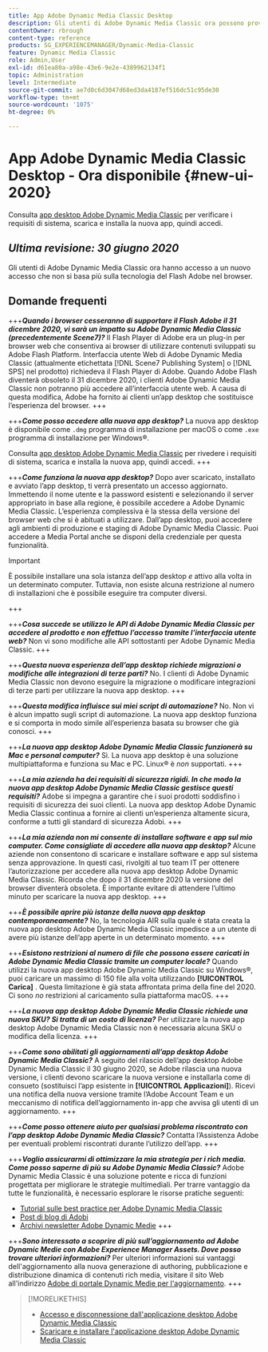```yaml
---
title: App Adobe Dynamic Media Classic Desktop
description: Gli utenti di Adobe Dynamic Media Classic ora possono provare un aggiornamento completo dell’interfaccia utente. L’esperienza offre un accesso aggiornato con collegamenti a risorse preziose; inoltre, questo aggiornamento non si basa più sulla tecnologia Adobe Flash nel browser.
contentOwner: rbrough
content-type: reference
products: SG_EXPERIENCEMANAGER/Dynamic-Media-Classic
feature: Dynamic Media Classic
role: Admin,User
exl-id: d61ea80a-a98e-43e6-9e2e-4389962134f1
topic: Administration
level: Intermediate
source-git-commit: ae7d0c6d3047d68ed3da4187ef516dc51c95de30
workflow-type: tm+mt
source-wordcount: '1075'
ht-degree: 0%

---
```


# App Adobe Dynamic Media Classic Desktop - Ora disponibile {#new-ui-2020}

Consulta [app desktop Adobe Dynamic Media Classic](/help/using/dynamic-media-classic-desktop-app.md) per verificare i requisiti di sistema, scarica e installa la nuova app, quindi accedi.

## _Ultima revisione: 30 giugno 2020_

Gli utenti di Adobe Dynamic Media Classic ora hanno accesso a un nuovo accesso che non si basa più sulla tecnologia del Flash Adobe nel browser.

## Domande frequenti

+++**_Quando i browser cesseranno di supportare il Flash Adobe il 31 dicembre 2020, vi sarà un impatto su Adobe Dynamic Media Classic (precedentemente Scene7)?_**
Il Flash Player di Adobe era un plug-in per browser web che consentiva ai browser di utilizzare contenuti sviluppati su Adobe Flash Platform. Interfaccia utente Web di Adobe Dynamic Media Classic (attualmente etichettata [!DNL Scene7 Publishing System] o [!DNL SPS] nel prodotto) richiedeva il Flash Player di Adobe. Quando Adobe Flash diventerà obsoleto il 31 dicembre 2020, i clienti Adobe Dynamic Media Classic non potranno più accedere all’interfaccia utente web. A causa di questa modifica, Adobe ha fornito ai clienti un’app desktop che sostituisce l’esperienza del browser.
+++

+++**_Come posso accedere alla nuova app desktop?_**
La nuova app desktop è disponibile come `.dmg` programma di installazione per macOS o come `.exe` programma di installazione per Windows®.

Consulta [app desktop Adobe Dynamic Media Classic](/help/using/dynamic-media-classic-desktop-app.md) per rivedere i requisiti di sistema, scarica e installa la nuova app, quindi accedi.
+++

<!-- NEWSLETTER IS DEAD The download links are also available by way of the [Adobe Dynamic Media Classic newsletter subscription page.](https://www.adobe.com/subscription/dynamic-media-newsletter.html) -->

+++**_Come funziona la nuova app desktop?_**
Dopo aver scaricato, installato e avviato l’app desktop, ti verrà presentato un accesso aggiornato. Immettendo il nome utente e la password esistenti e selezionando il server appropriato in base alla regione, è possibile accedere a Adobe Dynamic Media Classic. L’esperienza complessiva è la stessa della versione del browser web che si è abituati a utilizzare. Dall’app desktop, puoi accedere agli ambienti di produzione e staging di Adobe Dynamic Media Classic. Puoi accedere a Media Portal anche se disponi della credenziale per questa funzionalità.

>[!IMPORTANT]
>
>È possibile installare una sola istanza dell’app desktop *e* attivo alla volta in un determinato computer. Tuttavia, non esiste alcuna restrizione al numero di installazioni che è possibile eseguire tra computer diversi.

+++

+++**_Cosa succede se utilizzo le API di Adobe Dynamic Media Classic per accedere al prodotto e non effettuo l’accesso tramite l’interfaccia utente web?_**
Non vi sono modifiche alle API sottostanti per Adobe Dynamic Media Classic.
+++

+++**_Questa nuova esperienza dell’app desktop richiede migrazioni o modifiche alle integrazioni di terze parti?_**
No. I clienti di Adobe Dynamic Media Classic non devono eseguire la migrazione o modificare integrazioni di terze parti per utilizzare la nuova app desktop.
+++

+++**_Questa modifica influisce sui miei script di automazione?_**
No. Non vi è alcun impatto sugli script di automazione. La nuova app desktop funziona e si comporta in modo simile all’esperienza basata su browser che già conosci.
+++

+++**_La nuova app desktop Adobe Dynamic Media Classic funzionerà su Mac e personal computer?_**
Sì. La nuova app desktop è una soluzione multipiattaforma e funziona su Mac e PC. Linux® è *non* supportati.
+++

+++**_La mia azienda ha dei requisiti di sicurezza rigidi. In che modo la nuova app desktop Adobe Dynamic Media Classic gestisce questi requisiti?_**
Adobe si impegna a garantire che i suoi prodotti soddisfino i requisiti di sicurezza dei suoi clienti. La nuova app desktop Adobe Dynamic Media Classic continua a fornire ai clienti un’esperienza altamente sicura, conforme a tutti gli standard di sicurezza Adobi.
+++

+++**_La mia azienda non mi consente di installare software e app sul mio computer. Come consigliate di accedere alla nuova app desktop?_**
Alcune aziende non consentono di scaricare e installare software e app sul sistema senza approvazione. In questi casi, rivolgiti al tuo team IT per ottenere l’autorizzazione per accedere alla nuova app desktop Adobe Dynamic Media Classic. Ricorda che dopo il 31 dicembre 2020 la versione del browser diventerà obsoleta. È importante evitare di attendere l’ultimo minuto per scaricare la nuova app desktop.
+++

+++**_È possibile aprire più istanze della nuova app desktop contemporaneamente?_**
No, la tecnologia AIR sulla quale è stata creata la nuova app desktop Adobe Dynamic Media Classic impedisce a un utente di avere più istanze dell’app aperte in un determinato momento.
+++

+++**_Esistono restrizioni al numero di file che possono essere caricati in Adobe Dynamic Media Classic tramite un computer locale?_**
Quando utilizzi la nuova app desktop Adobe Dynamic Media Classic su Windows®, puoi caricare un massimo di 150 file alla volta utilizzando **[!UICONTROL Carica]** . Questa limitazione è già stata affrontata prima della fine del 2020. Ci sono *no* restrizioni al caricamento sulla piattaforma macOS.
+++

+++**_La nuova app desktop Adobe Dynamic Media Classic richiede una nuova SKU? Si tratta di un costo di licenza?_**
Per utilizzare la nuova app desktop Adobe Dynamic Media Classic non è necessaria alcuna SKU o modifica della licenza.
+++

+++**_Come sono abilitati gli aggiornamenti all’app desktop Adobe Dynamic Media Classic?_**
A seguito del rilascio dell’app desktop Adobe Dynamic Media Classic il 30 giugno 2020, se Adobe rilascia una nuova versione, i clienti devono scaricare la nuova versione e installarla come di consueto (sostituisci l’app esistente in **[!UICONTROL Applicazioni]**). Ricevi una notifica della nuova versione tramite l’Adobe Account Team e un meccanismo di notifica dell’aggiornamento in-app che avvisa gli utenti di un aggiornamento.
+++

+++**_Come posso ottenere aiuto per qualsiasi problema riscontrato con l’app desktop Adobe Dynamic Media Classic?_**
Contatta l’Assistenza Adobe per eventuali problemi riscontrati durante l’utilizzo dell’app.
+++

+++**_Voglio assicurarmi di ottimizzare la mia strategia per i rich media. Come posso saperne di più su Adobe Dynamic Media Classic?_**
Adobe Dynamic Media Classic è una soluzione potente e ricca di funzioni progettata per migliorare le strategie multimediali. Per trarre vantaggio da tutte le funzionalità, è necessario esplorare le risorse pratiche seguenti:

* [Tutorial sulle best practice per Adobe Dynamic Media Classic](https://experienceleague.adobe.com/docs/experience-manager-learn/dynamic-media-classic-tutorial/overview.html)
* [Post di blog di Adobi](https://blog.adobe.com/)<!-- (https://blog.adobe.com/tag/dynamic-media/) -->
* [Archivi newsletter Adobe Dynamic Medie](https://experienceleague.adobe.com/docs/dynamic-media-classic/using/dynamic-media-newsletter.html)
+++

<!-- HIDDEN AUGUST 2, 2021 BECAUSE THE NEWSLETTER WAS DISCONTINUED Plus, [subscribe to the Dynamic Media newsletter](https://www.adobe.com/subscription/dynamic-media-newsletter.html) to stay current on the latest news, information, training opportunities, powerful features available to you such as [Smart Imaging](https://experienceleague.adobe.com/docs/experience-manager-65/assets/dynamic/imaging-faq.html), and the complementary audit program. -->

+++**_Sono interessato a scoprire di più sull’aggiornamento ad Adobe Dynamic Medie con Adobe Experience Manager Assets. Dove posso trovare ulteriori informazioni?_**
Per ulteriori informazioni sui vantaggi dell&#39;aggiornamento alla nuova generazione di authoring, pubblicazione e distribuzione dinamica di contenuti rich media, visitare il sito Web all&#39;indirizzo [Adobe di portale Dynamic Medie per l&#39;aggiornamento](/help/using/upgrade.md).
+++

>[!MORELIKETHIS]
>
>* [Accesso e disconnessione dall&#39;applicazione desktop Adobe Dynamic Media Classic](/help/using/signing-out.md)
>* [Scaricare e installare l&#39;applicazione desktop Adobe Dynamic Media Classic](/help/using/dynamic-media-classic-desktop-app.md)

<!-- SAVE - OLD LINK TO BEST PRACTICES GUIDE IN PDF https://www.adobe.com/content/dam/www/us/en/marketing/experience-manager-assets/dynamic-media/adobe-dynamic-media-classic-best-practices-guide.pdf -->
